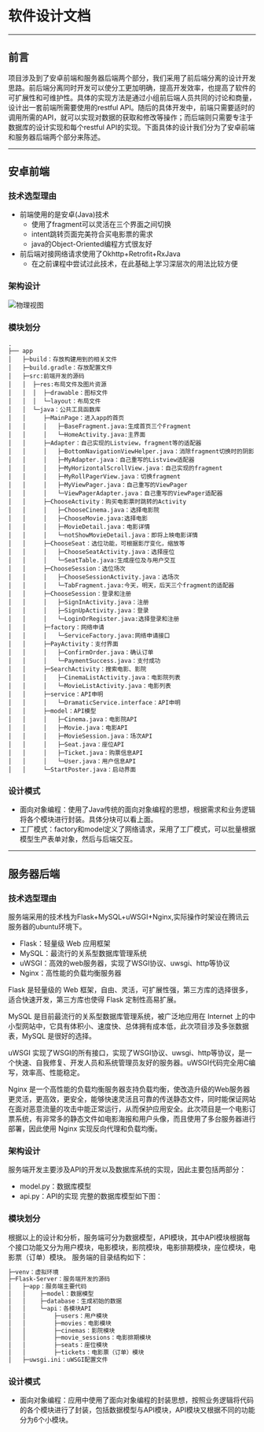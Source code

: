 # 软件设计文档

---
## 前言

项目涉及到了安卓前端和服务器后端两个部分，我们采用了前后端分离的设计开发思路。前后端分离同时开发可以使分工更加明确，提高开发效率，也提高了软件的可扩展性和可维护性。具体的实现方法是通过小组前后端人员共同的讨论和商量，设计出一套前端所需要使用的restful API。随后的具体开发中，前端只需要适时的调用所需的API，就可以实现对数据的获取和修改等操作；而后端则只需要专注于数据库的设计实现和每个restful API的实现。下面具体的设计我们分为了安卓前端和服务器后端两个部分来陈述。

---

## 安卓前端

### 技术选型理由
- 前端使用的是安卓(Java)技术
  - 使用了fragment可以灵活在三个界面之间切换
  - intent跳转页面完美符合买电影票的需求
  - java的Object-Oriented编程方式很友好
- 前后端对接网络请求使用了Okhttp+Retrofit+RxJava
  - 在之前课程中尝试过此技术，在此基础上学习深层次的用法比较方便


### 架构设计
![物理视图](https://raw.githubusercontent.com/dramaticTickets/dramatic-tickets/master/pictures/14_物理视图.png)

### 模块划分

```
.
├── app
│   ├─build：存放构建用到的相关文件
│   ├─build.gradle：存放配置文件
│   ├─src:前端开发的源码
│   │  ├─res:布局文件及图片资源
│   │  │  ├─drawable：图标文件
│   │  │  └─layout：布局文件
│   │  └─java：公共工具函数库
│   │     ├─MainPage：进入app的首页
│   │     │   ├─BaseFragment.java:生成首页三个Fragment
│   │     │   └─HomeActivity.java:主界面
│   │     ├─Adapter：自己实现的Listview，fragment等的适配器
│   │     │   ├─BottomNavigationViewHelper.java：消除fragment切换时的阴影
│   │     │   ├─MyAdapter.java：自己重写的Listview适配器
│   │     │   ├─MyHorizontalScrollView.java：自己实现的fragment
│   │     │   ├─MyRollPagerView.java：切换fragment
│   │     │   ├─MyViewPager.java：自己重写的ViewPager
│   │     │   └─ViewPagerAdapter.java：自己重写的ViewPager适配器
│   │     ├─ChooseActivity：购买电影票时跳转的Activity
│   │     │   ├─ChooseCinema.java：选择电影院
│   │     │   ├─ChooseMovie.java:选择电影
│   │     │   ├─MovieDetail.java：电影详情
│   │     │   └─notShowMovieDetail.java：即将上映电影详情
│   │     ├─ChooseSeat：选位功能，可根据影厅变化，缩放等
│   │     │   ├─ChooseSeatActivity.java：选择座位
│   │     │   └─SeatTable.java:生成座位及与用户交互
│   │     ├─ChooseSession：选位场次
│   │     │   ├─ChooseSessionActivity.java：选场次
│   │     │   └─TabFragment.java:今天，明天，后天三个fragment的适配器
│   │     ├─ChooseSession：登录和注册
│   │     │   ├─SignInActivity.java：注册
│   │     │   ├─SignUpActivity.java：登录
│   │     │   └─LoginOrRegister.java:选择登录和注册
│   │     ├─factory：网络申请
│   │     │   └─ServiceFactory.java:网络申请接口
│   │     ├─PayActivity：支付界面
│   │     │   ├─ConfirmOrder.java：确认订单
│   │     │   └─PaymentSuccess.java：支付成功
│   │     ├─SearchActivity：搜索电影、影院
│   │     │   ├─CinemaListActivity.java：电影院列表
│   │     │   └─MovieListActivity.java：电影列表
│   │     ├─service：API申明
│   │     │   └─DramaticService.interface：API申明
│   │     ├─model：API模型
│   │     │   ├─Cinema.java：电影院API
│   │     │   ├─Movie.java：电影API
│   │     │   ├─MovieSession.java：场次API
│   │     │   ├─Seat.java：座位API
│   │     │   ├─Ticket.java：购票信息API
│   │     │   └─User.java：用户信息API
│   │     └─StartPoster.java：启动界面
```

### 设计模式
- 面向对象编程：使用了Java传统的面向对象编程的思想，根据需求和业务逻辑将各个模块进行封装。具体分块可以看上面。
- 工厂模式：factory和model定义了网络请求，采用了工厂模式，可以批量根据模型生产表单对象，然后与后端交互。

---

## 服务器后端

### 技术选型理由
服务端采用的技术栈为Flask+MySQL+uWSGI+Nginx,实际操作时架设在腾讯云服务器的ubuntu环境下。

* Flask：轻量级 Web 应用框架
* MySQL：最流行的关系型数据库管理系统
* uWSGI：高效的web服务器，实现了WSGI协议、uwsgi、http等协议
* Nginx：高性能的负载均衡服务器

Flask 是轻量级的 Web 框架，自由、灵活，可扩展性强，第三方库的选择很多，适合快速开发，第三方库也使得 Flask 定制性高易扩展。

MySQL 是目前最流行的关系型数据库管理系统，被广泛地应用在 Internet 上的中小型网站中，它具有体积小、速度快、总体拥有成本低，此次项目涉及多张数据表，MySQL 是很好的选择。

uWSGI 实现了WSGI的所有接口，实现了WSGI协议、uwsgi、http等协议，是一个快速、自我修复、开发人员和系统管理员友好的服务器。uWSGI代码完全用C编写，效率高、性能稳定。

Nginx 是一个高性能的负载均衡服务器支持负载均衡，使改造升级的Web服务器更灵活，更高效，更安全，能够快速灵活且可靠的传送静态文件，同时能保证网站在面对恶意流量的攻击中能正常运行，从而保护应用安全。此次项目是一个电影订票系统，有非常多的静态文件如电影海报和用户头像，而且使用了多台服务器进行部署，因此使用 Nginx 实现反向代理和负载均衡。

### 架构设计
服务端开发主要涉及API的开发以及数据库系统的实现，因此主要包括两部分：
- model.py：数据库模型
- api.py：API的实现
完整的数据库模型如下图：


### 模块划分

根据以上的设计和分析，服务端可分为数据模型，API模块，其中API模块根据每个接口功能又分为用户模块，电影模块，影院模块，电影排期模块，座位模块，电影票（订单）模块。
服务端的目录结构如下：
```txt
├─venv：虚拟环境
├─Flask-Server：服务端开发的源码
│   ├─app：服务端主要代码
│   │    ├─model：数据模型
│   │    ├─database：生成初始的数据
│   │    └─api：各模块API
│   │        ├─users：用户模块
│   │        ├─movies：电影模块
│   │        ├─cinemas：影院模块
│   │        ├─movie_sessions：电影排期模块
│   │        ├─seats：座位模块
│   │        ├─tickets：电影票（订单）模块
│   ├─uwsgi.ini：uWSGI配置文件
```

### 设计模式
* 面向对象编程：应用中使用了面向对象编程的封装思想，按照业务逻辑将代码的各个模块进行了封装，包括数据模型与API模块，API模块又根据不同的功能分为6个小模块。
